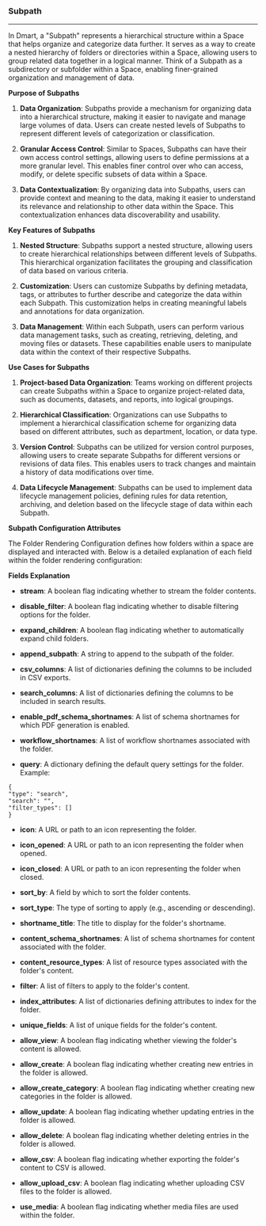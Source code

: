 ### **Subpath**

---

In Dmart, a "Subpath" represents a hierarchical structure within a Space that helps organize and categorize data further. It serves as a way to create a nested hierarchy of folders or directories within a Space, allowing users to group related data together in a logical manner. Think of a Subpath as a subdirectory or subfolder within a Space, enabling finer-grained organization and management of data.

**Purpose of Subpaths**

1.  **Data Organization**: Subpaths provide a mechanism for organizing data into a hierarchical structure, making it easier to navigate and manage large volumes of data. Users can create nested levels of Subpaths to represent different levels of categorization or classification.

2.  **Granular Access Control**: Similar to Spaces, Subpaths can have their own access control settings, allowing users to define permissions at a more granular level. This enables finer control over who can access, modify, or delete specific subsets of data within a Space.

3.  **Data Contextualization**: By organizing data into Subpaths, users can provide context and meaning to the data, making it easier to understand its relevance and relationship to other data within the Space. This contextualization enhances data discoverability and usability.

**Key Features of Subpaths**

1.  **Nested Structure**: Subpaths support a nested structure, allowing users to create hierarchical relationships between different levels of Subpaths. This hierarchical organization facilitates the grouping and classification of data based on various criteria.

2.  **Customization**: Users can customize Subpaths by defining metadata, tags, or attributes to further describe and categorize the data within each Subpath. This customization helps in creating meaningful labels and annotations for data organization.

3.  **Data Management**: Within each Subpath, users can perform various data management tasks, such as creating, retrieving, deleting, and moving files or datasets. These capabilities enable users to manipulate data within the context of their respective Subpaths.

**Use Cases for Subpaths**

1.  **Project-based Data Organization**: Teams working on different projects can create Subpaths within a Space to organize project-related data, such as documents, datasets, and reports, into logical groupings.

2.  **Hierarchical Classification**: Organizations can use Subpaths to implement a hierarchical classification scheme for organizing data based on different attributes, such as department, location, or data type.

3.  **Version Control**: Subpaths can be utilized for version control purposes, allowing users to create separate Subpaths for different versions or revisions of data files. This enables users to track changes and maintain a history of data modifications over time.

4.  **Data Lifecycle Management**: Subpaths can be used to implement data lifecycle management policies, defining rules for data retention, archiving, and deletion based on the lifecycle stage of data within each Subpath.

**Subpath Configuration Attributes**

The Folder Rendering Configuration defines how folders within a space are displayed and interacted with. Below is a detailed explanation of each field within the folder rendering configuration:

**Fields Explanation**

- **stream**: A boolean flag indicating whether to stream the folder contents.

- **disable_filter**: A boolean flag indicating whether to disable filtering options for the folder.

- **expand_children**: A boolean flag indicating whether to automatically expand child folders.

- **append_subpath**: A string to append to the subpath of the folder.

- **csv_columns**: A list of dictionaries defining the columns to be included in CSV exports.

- **search_columns**: A list of dictionaries defining the columns to be included in search results.
- **enable_pdf_schema_shortnames**: A list of schema shortnames for which PDF generation is enabled.

- **workflow_shortnames**: A list of workflow shortnames associated with the folder.

- **query**: A dictionary defining the default query settings for the folder. Example:

```
{
"type": "search",
"search": "",
"filter_types": []
}
```

- **icon**: A URL or path to an icon representing the folder.

- **icon_opened**: A URL or path to an icon representing the folder when opened.

- **icon_closed**: A URL or path to an icon representing the folder when closed.

- **sort_by**: A field by which to sort the folder contents.

- **sort_type**: The type of sorting to apply (e.g., ascending or descending).

- **shortname_title**: The title to display for the folder's shortname.

- **content_schema_shortnames**: A list of schema shortnames for content associated with the folder.

- **content_resource_types**: A list of resource types associated with the folder's content.
- **filter**: A list of filters to apply to the folder's content.
- **index_attributes**: A list of dictionaries defining attributes to index for the folder.
- **unique_fields**: A list of unique fields for the folder's content.
- **allow_view**: A boolean flag indicating whether viewing the folder's content is allowed.
- **allow_create**: A boolean flag indicating whether creating new entries in the folder is allowed.
- **allow_create_category**: A boolean flag indicating whether creating new categories in the folder is allowed.
- **allow_update**: A boolean flag indicating whether updating entries in the folder is allowed.
- **allow_delete**: A boolean flag indicating whether deleting entries in the folder is allowed.
- **allow_csv**: A boolean flag indicating whether exporting the folder's content to CSV is allowed.
- **allow_upload_csv**: A boolean flag indicating whether uploading CSV files to the folder is allowed.
- **use_media**: A boolean flag indicating whether media files are used within the folder.
